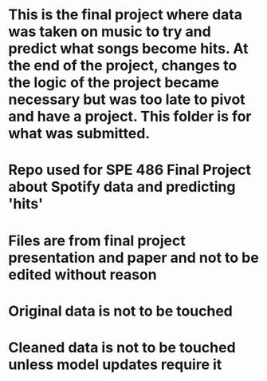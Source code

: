 # This is the final project where data was taken on music to try and predict what songs become hits. At the end of the project, changes to the logic of the project became necessary but was too late to pivot and have a project. This folder is for what was submitted.

# Repo used for SPE 486 Final Project about Spotify data and predicting 'hits'

# Files are from final project presentation and paper and not to be edited without reason

# Original data is not to be touched

# Cleaned data is not to be touched unless model updates require it
